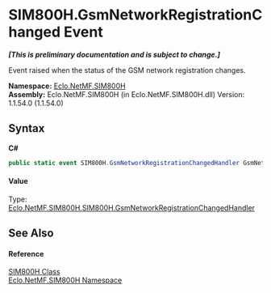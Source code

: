 # SIM800H.GsmNetworkRegistrationChanged Event
 _**\[This is preliminary documentation and is subject to change.\]**_

Event raised when the status of the GSM network registration changes.

**Namespace:**&nbsp;<a href="N_Eclo_NetMF_SIM800H">Eclo.NetMF.SIM800H</a><br />**Assembly:**&nbsp;Eclo.NetMF.SIM800H (in Eclo.NetMF.SIM800H.dll) Version: 1.1.54.0 (1.1.54.0)

## Syntax

**C#**<br />
``` C#
public static event SIM800H.GsmNetworkRegistrationChangedHandler GsmNetworkRegistrationChanged
```


#### Value
Type: <a href="T_Eclo_NetMF_SIM800H_SIM800H_GsmNetworkRegistrationChangedHandler">Eclo.NetMF.SIM800H.SIM800H.GsmNetworkRegistrationChangedHandler</a>

## See Also


#### Reference
<a href="T_Eclo_NetMF_SIM800H_SIM800H">SIM800H Class</a><br /><a href="N_Eclo_NetMF_SIM800H">Eclo.NetMF.SIM800H Namespace</a><br />